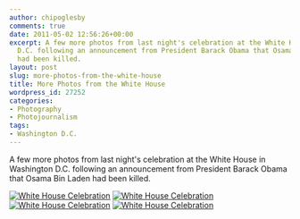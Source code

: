```yaml
---
author: chipoglesby
comments: true
date: 2011-05-02 12:56:26+00:00
excerpt: A few more photos from last night's celebration at the White House in Washington
  D.C. following an announcement from President Barack Obama that Osama Bin Laden
  had been killed.
layout: post
slug: more-photos-from-the-white-house
title: More Photos from the White House
wordpress_id: 27252
categories:
- Photography
- Photojournalism
tags:
- Washington D.C.
---
```


A few more photos from last night's celebration at the White House in Washington D.C. following an announcement from President Barack Obama that Osama Bin Laden had been killed.


[![White House Celebration](http://farm6.static.flickr.com/5030/5678685509_eedea21622.jpg)](http://www.flickr.com/photos/chipoglesby/5678685509/)
[![White House Celebration](http://farm6.static.flickr.com/5063/5678686311_f6b6c18607.jpg)](http://www.flickr.com/photos/chipoglesby/5678686311/)
[![White House Celebration](http://farm6.static.flickr.com/5227/5679246430_0fbb14049e.jpg)](http://www.flickr.com/photos/chipoglesby/5679246430/)
[![White House Celebration](http://farm6.static.flickr.com/5026/5678685911_e57f1e6d14.jpg)](http://www.flickr.com/photos/chipoglesby/5678685911/)

